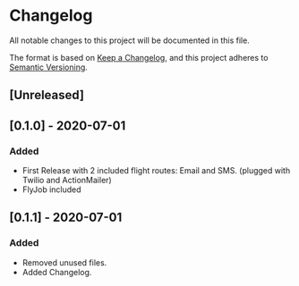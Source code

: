 # Changelog
All notable changes to this project will be documented in this file.

The format is based on [Keep a Changelog](https://keepachangelog.com/en/1.0.0/),
and this project adheres to [Semantic Versioning](https://semver.org/spec/v2.0.0.html).

## [Unreleased]

## [0.1.0] - 2020-07-01
### Added
- First Release with 2 included flight routes: Email and SMS. (plugged with Twilio and ActionMailer)
- FlyJob included

## [0.1.1] - 2020-07-01
### Added
- Removed unused files.
- Added Changelog.
